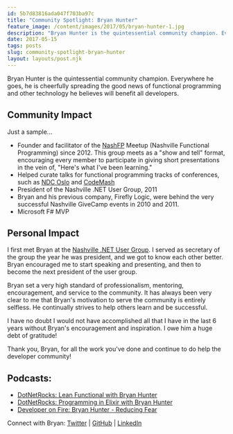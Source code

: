 ```yaml
---
id: 5b7d83816ada047f703ba97c
title: "Community Spotlight: Bryan Hunter"
feature_image: /content/images/2017/05/bryan-hunter-1.jpg
description: "Bryan Hunter is the quintessential community champion. Everywhere he goes, he is cheerfully spreading the good news of functional…"
date: 2017-05-15
tags: posts
slug: community-spotlight-bryan-hunter
layout: layouts/post.njk
---
```


Bryan Hunter is the quintessential community champion. Everywhere he goes, he is cheerfully spreading the good news of functional programming and other technology he believes will benefit all developers.

## Community Impact

Just a sample...

* Founder and facilitator of the [NashFP](http://nashfp.org/) Meetup (Nashville Functional Programming) since 2012. This group meets as a "show and tell" format, encouraging every member to participate in giving short presentations in the vein of, "Here's what I've been learning."
* Helped curate talks for functional programming tracks of conferences, such as [NDC Oslo](http://ndcoslo.com/) and [CodeMash](http://www.codemash.org/)
* President of the Nashville .NET User Group, 2011
* Bryan and his previous company, Firefly Logic, were behind the very successful Nashville GiveCamp events in 2010 and 2011.
* Microsoft F# MVP

## Personal Impact

I first met Bryan at the [Nashville .NET User Group](https://www.meetup.com/Nashville-NET-User-Group/). I served as secretary of the group the year he was president, and we got to know each other better. Bryan encouraged me to start speaking and presenting, and then to become the next president of the user group.

Bryan set a very high standard of professionalism, mentoring, encouragement, and service to the community. It has always been very clear to me that Bryan's motivation to serve the community is entirely selfless. He continually strives to help others learn and be successful.

I have no doubt I would not have accomplished all that I have in the last 6 years without Bryan's encouragement and inspiration. I owe him a huge debt of gratitude!

Thank you, Bryan, for all the work you've done and continue to do help the developer community!

## Podcasts:

* [DotNetRocks: Lean Functional with Bryan Hunter](https://www.dotnetrocks.com/?show=1163)
* [DotNetRocks: Programming in Elixir with Bryan Hunter](https://www.dotnetrocks.com/?show=1080)
* [Developer on Fire: Bryan Hunter - Reducing Fear](http://developeronfire.com/podcast/developer-on-fire-097-bryan-hunter-reducing-fear)

Connect with Bryan: [Twitter](https://twitter.com/bryan_hunter) | [GitHub](https://github.com/bryanhunter) | [LinkedIn](https://www.linkedin.com/in/bryanhunter/)
